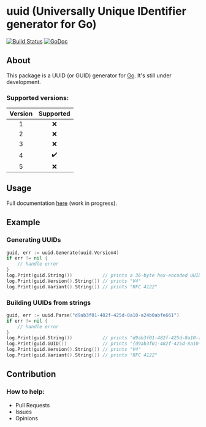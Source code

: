 # uuid (Universally Unique IDentifier generator for Go)
[![Build Status](https://travis-ci.org/gbrlsnchs/uuid.svg?branch=master)](https://travis-ci.org/gbrlsnchs/uuid)
[![GoDoc](https://godoc.org/github.com/gbrlsnchs/uuid?status.svg)](https://godoc.org/github.com/gbrlsnchs/uuid)

## About
This package is a UUID (or GUID) generator for [Go]. It's still under development.

### Supported versions:
| Version | Supported          |
|:-------:|:------------------:|
| 1       | :x:                |
| 2       | :x:                |
| 3       | :x:                |
| 4       | :heavy_check_mark: |
| 5       | :x:                |

## Usage
Full documentation [here] (work in progress).

## Example
### Generating UUIDs
```go
guid, err := uuid.Generate(uuid.Version4)
if err != nil {
	// handle error
}
log.Print(guid.String())           // prints a 36-byte hex-encoded UUID
log.Print(guid.Version().String()) // prints "V4"
log.Print(guid.Variant().String()) // prints "RFC 4122"
```

### Building UUIDs from strings
```go
guid, err := uuid.Parse("d9ab3f01-482f-425d-8a10-a24b0abfe661")
if err != nil {
	// handle error
}
log.Print(guid.String())           // prints "d9ab3f01-482f-425d-8a10-a24b0abfe661"
log.Print(guid.GUID())             // prints "{d9ab3f01-482f-425d-8a10-a24b0abfe661}"
log.Print(guid.Version().String()) // prints "V4"
log.Print(guid.Variant().String()) // prints "RFC 4122"
```

## Contribution
### How to help:
- Pull Requests
- Issues
- Opinions

[Go]: https://golang.org
[here]: https://godoc.org/github.com/gbrlsnchs/uuid
